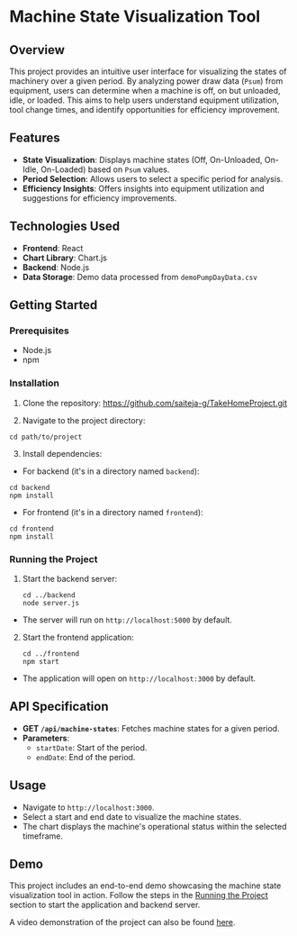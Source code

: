 # Machine State Visualization Tool

## Overview
This project provides an intuitive user interface for visualizing the states of machinery over a given period. By analyzing power draw data (`Psum`) from equipment, users can determine when a machine is off, on but unloaded, idle, or loaded. This aims to help users understand equipment utilization, tool change times, and identify opportunities for efficiency improvement.

## Features
- **State Visualization**: Displays machine states (Off, On-Unloaded, On-Idle, On-Loaded) based on `Psum` values.
- **Period Selection**: Allows users to select a specific period for analysis.
- **Efficiency Insights**: Offers insights into equipment utilization and suggestions for efficiency improvements.

## Technologies Used
- **Frontend**: React
- **Chart Library**: Chart.js
- **Backend**: Node.js
- **Data Storage**: Demo data processed from `demoPumpDayData.csv`

## Getting Started

### Prerequisites
- Node.js
- npm 

### Installation
1. Clone the repository:
  https://github.com/saiteja-g/TakeHomeProject.git

2. Navigate to the project directory:
  ```
  cd path/to/project
  ```

3. Install dependencies:
  - For backend (it's in a directory named `backend`):
  ```
  cd backend
  npm install
  ```

  - For frontend (it's in a directory named `frontend`):
  ```
  cd frontend
  npm install
  ```


### Running the Project
1. Start the backend server:
    ```
    cd ../backend
    node server.js
    ```
- The server will run on `http://localhost:5000` by default.
2. Start the frontend application:
    ```
    cd ../frontend
    npm start
    ```
- The application will open on `http://localhost:3000` by default.

## API Specification
- **GET `/api/machine-states`**: Fetches machine states for a given period.
- **Parameters**:
   - `startDate`: Start of the period.
   - `endDate`: End of the period.

## Usage
- Navigate to `http://localhost:3000`.
- Select a start and end date to visualize the machine states.
- The chart displays the machine's operational status within the selected timeframe.

## Demo

This project includes an end-to-end demo showcasing the machine state visualization tool in action. Follow the steps in the [Running the Project](#running-the-project) section to start the application and backend server.

A video demonstration of the project can also be found [here](https://drive.google.com/file/d/1oMr28b2V9Ex8-RnRuC1FnxXU6ROF2K0z).
